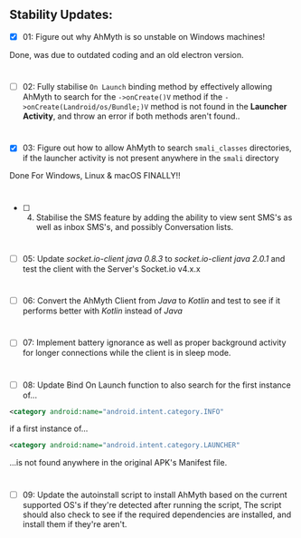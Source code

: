 ## Stability Updates:

- [x] 01: Figure out why AhMyth is so unstable on 
Windows machines!

Done, was due to outdated coding and an old electron version.
# 
- [ ] 02: Fully stabilise `On Launch` binding method by effectively 
allowing AhMyth to search for the `->onCreate()V` method if the `->onCreate(Landroid/os/Bundle;)V` 
method is not found in the **Launcher Activity**, and throw an error if both methods aren't found..
#
- [x] 03: Figure out how to allow AhMyth to search `smali_classes` directories, if the launcher activity is not present anywhere in the `smali` directory

Done For Windows, Linux & macOS FINALLY!!
#
- [ ] 04. Stabilise the SMS feature by adding the ability to view sent SMS's as well as inbox SMS's, and possibly Conversation lists.
#
- [ ] 05: Update *socket.io-client java 0.8.3* to *socket.io-client java 2.0.1* and test the client with the Server's Socket.io v4.x.x
#
- [ ] 06: Convert the AhMyth Client from *Java* to *Kotlin* and test to see if
it performs better with *Kotlin* instead of *Java* 
#
- [ ] 07: Implement battery ignorance as well as proper background activity for longer connections while the client is in sleep mode.
#
- [ ] 08: Update Bind On Launch function to also search for the first instance of...
```xml
<category android:name="android.intent.category.INFO"
```
if a first instance of...
```xml
<category android:name="android.intent.category.LAUNCHER"
```
...is not found anywhere in the original APK's Manifest file.
#
- [ ] 09: Update the autoinstall script to install AhMyth based on the current supported OS's if they're detected after running the script,
The script should also check to see if the required dependencies are installed, and install them if they're aren't.
